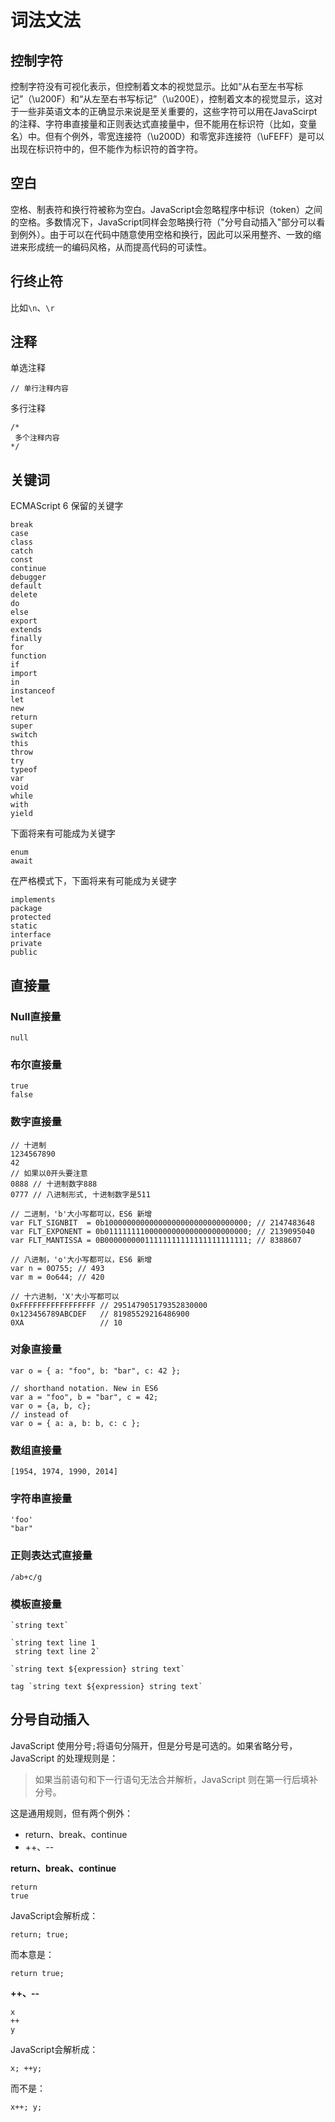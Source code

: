 # 词法文法

## 控制字符

控制字符没有可视化表示，但控制着文本的视觉显示。比如“从右至左书写标记”（\u200F）和“从左至右书写标记”（\u200E），控制着文本的视觉显示，这对于一些非英语文本的正确显示来说是至关重要的，这些字符可以用在JavaScirpt的注释、字符串直接量和正则表达式直接量中，但不能用在标识符（比如，变量名）中。但有个例外，零宽连接符（\u200D）和零宽非连接符（\uFEFF）是可以出现在标识符中的，但不能作为标识符的首字符。

## 空白

空格、制表符和换行符被称为空白。JavaScript会忽略程序中标识（token）之间的空格。多数情况下，JavaScript同样会忽略换行符（"分号自动插入"部分可以看到例外）。由于可以在代码中随意使用空格和换行，因此可以采用整齐、一致的缩进来形成统一的编码风格，从而提高代码的可读性。

## 行终止符

比如`\n`、`\r`

## 注释

单选注释

    // 单行注释内容

多行注释

    /*
     多个注释内容
    */

## 关键词

ECMAScript 6 保留的关键字

    break
    case
    class
    catch
    const
    continue
    debugger
    default
    delete
    do
    else
    export
    extends
    finally
    for
    function
    if
    import
    in
    instanceof
    let
    new
    return
    super
    switch
    this
    throw
    try
    typeof
    var
    void
    while
    with
    yield

下面将来有可能成为关键字

    enum
    await

在严格模式下，下面将来有可能成为关键字

    implements
    package
    protected
    static
    interface
    private
    public


## 直接量

### Null直接量
    
    null
    
### 布尔直接量

    true
    false
    
### 数字直接量
    
    // 十进制
    1234567890
    42
    // 如果以0开头要注意
    0888 // 十进制数字888
    0777 // 八进制形式, 十进制数字是511
    
    // 二进制，'b'大小写都可以，ES6 新增
    var FLT_SIGNBIT  = 0b10000000000000000000000000000000; // 2147483648
    var FLT_EXPONENT = 0b01111111100000000000000000000000; // 2139095040
    var FLT_MANTISSA = 0B00000000011111111111111111111111; // 8388607
    
    // 八进制，'o'大小写都可以，ES6 新增
    var n = 0O755; // 493
    var m = 0o644; // 420
    
    // 十六进制，'X'大小写都可以
    0xFFFFFFFFFFFFFFFFF // 295147905179352830000
    0x123456789ABCDEF   // 81985529216486900
    0XA                 // 10
    
### 对象直接量
    
    var o = { a: "foo", b: "bar", c: 42 };
    
    // shorthand notation. New in ES6
    var a = "foo", b = "bar", c = 42;
    var o = {a, b, c};
    // instead of
    var o = { a: a, b: b, c: c };
    
### 数组直接量
    
    [1954, 1974, 1990, 2014]
    
### 字符串直接量
    
    'foo'
    "bar"
    
### 正则表达式直接量
    
    /ab+c/g
    
### 模板直接量

    `string text`
    
    `string text line 1
     string text line 2`
    
    `string text ${expression} string text`
    
    tag `string text ${expression} string text`

## 分号自动插入

JavaScript 使用分号`;`将语句分隔开，但是分号是可选的。如果省略分号，JavaScript 的处理规则是：

> 如果当前语句和下一行语句无法合并解析，JavaScript 则在第一行后填补分号。

这是通用规则，但有两个例外：

* return、break、continue
* ++、--

**return、break、continue**

    return
    true

JavaScript会解析成：

    return; true;
    
而本意是：

    return true;

**++、--**

    x
    ++
    y

JavaScript会解析成：

    x; ++y;
    
而不是：

    x++; y;
    